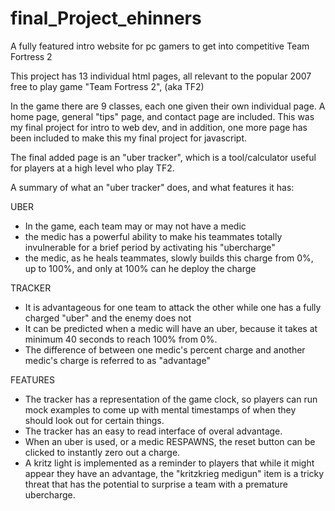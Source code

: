 # final_Project_ehinners
A fully featured intro website for pc gamers to get into competitive Team Fortress 2


This project has 13 individual html pages, all relevant to the popular 2007 free to play game "Team Fortress 2", (aka TF2)

In the game there are 9 classes, each one given their own individual page. A home page, general "tips" page, and contact page are included.
This was my final project for intro to web dev, and in addition, one more page has been included to make this my final project for
javascript.

The final added page is an "uber tracker", which is a tool/calculator useful for players at a high level who play TF2.

A summary of what an "uber tracker" does, and what features it has:

UBER
 - In the game, each team may or may not have a medic
 - the medic has a powerful ability to make his teammates totally invulnerable for a brief period by activating his "ubercharge"
 - the medic, as he heals teammates, slowly builds this charge from 0%, up to 100%, and only at 100% can he deploy the charge
 
TRACKER

 - It is advantageous for one team to attack the other while one has a fully charged "uber" and the enemy does not
 - It can be predicted when a medic will have an uber, because it takes at minimum 40 seconds to reach 100% from 0%.
 - The difference of between one medic's percent charge and another medic's charge is referred to as "advantage"
 
FEATURES

 - The tracker has a representation of the game clock, so players can run mock examples to come up with mental timestamps of when they 
 should look out for certain things.
 - The tracker has an easy to read interface of overal advantage.
 - When an uber is used, or a medic RESPAWNS, the reset button can be clicked to instantly zero out a charge.
 - A kritz light is implemented as a reminder to players that while it might appear they have an advantage, the "kritzkrieg medigun" item
 is a tricky threat that has the potential to surprise a team with a premature ubercharge.
